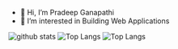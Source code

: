 - 👋 Hi, I’m Pradeep Ganapathi
- 👀 I’m interested in Building Web Applications

![github stats](https://github-readme-stats.vercel.app/api?username=pradeepdeep82&show_icons=true)
![Top Langs](https://github-readme-stats.vercel.app/api/top-langs/?username=pradeepdeep82&langs_count=4&hide=html,css)
![Top Langs](https://github-readme-stats.vercel.app/api/top-langs/?username=pradeepdeep82&langs_count=4)


<!---
pradeepdeep82/pradeepdeep82 is a ✨ special ✨ repository because its `README.md` (this file) appears on your GitHub profile.
You can click the Preview link to take a look at your changes.
--->
